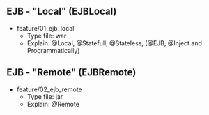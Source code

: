 ## EJB - "Local" (EJBLocal)
* feature/01_ejb_local
	- Type file: war
	- Explain: @Local, @Statefull, @Stateless, (@EJB, @Inject and Programmatically)

## EJB - "Remote" (EJBRemote)
* feature/02_ejb_remote
	- Type file: jar
	- Explain: @Remote
